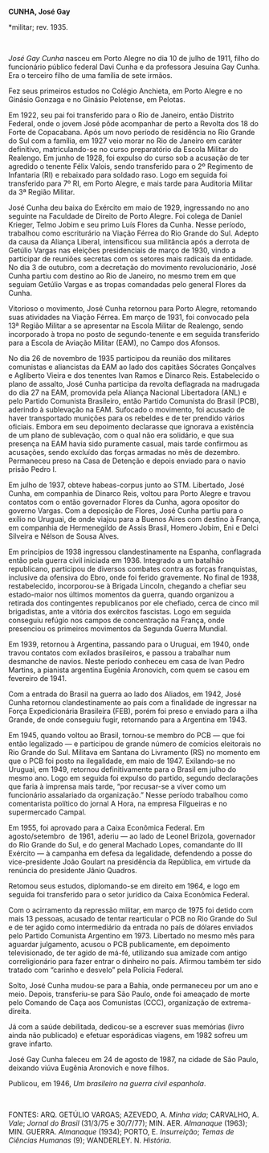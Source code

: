 **CUNHA, José Gay**

\*militar; rev. 1935.

 

*José Gay Cunha* nasceu em Porto Alegre no dia 10 de julho de 1911,
filho do funcionário público federal Davi Cunha e da professora Jesuína
Gay Cunha. Era o terceiro filho de uma família de sete irmãos.

Fez seus primeiros estudos no Colégio Anchieta, em Porto Alegre e no
Ginásio Gonzaga e no Ginásio Pelotense, em Pelotas.

Em 1922, seu pai foi transferido para o Rio de Janeiro, então Distrito
Federal, onde o jovem José pôde acompanhar de perto a Revolta dos 18 do
Forte de Copacabana. Após um novo período de residência no Rio Grande do
Sul com a família, em 1927 veio morar no Rio de Janeiro em caráter
definitivo, matriculando-se no curso preparatório da Escola Militar do
Realengo. Em junho de 1928, foi expulso do curso sob a acusação de ter
agredido o tenente Félix Valois, sendo transferido para o 2º Regimento
de Infantaria (RI) e rebaixado para soldado raso. Logo em seguida foi
transferido para 7º RI, em Porto Alegre, e mais tarde para Auditoria
Militar da 3ª Região Militar.

José Cunha deu baixa do Exército em maio de 1929, ingressando no ano
seguinte na Faculdade de Direito de Porto Alegre. Foi colega de Daniel
Krieger, Telmo Jobim e seu primo Luís Flores da Cunha. Nesse período,
trabalhou como escriturário na Viação Férrea do Rio Grande do Sul.
Adepto da causa da Aliança Liberal, intensificou sua militância após a
derrota de Getúlio Vargas nas eleições presidenciais de março de 1930,
vindo a participar de reuniões secretas com os setores mais radicais da
entidade. No dia 3 de outubro, com a decretação do movimento
revolucionário, José Cunha partiu com destino ao Rio de Janeiro, no
mesmo trem em que seguiam Getúlio Vargas e as tropas comandadas pelo
general Flores da Cunha.

Vitorioso o movimento, José Cunha retornou para Porto Alegre, retomando
suas atividades na Viação Férrea. Em março de 1931, foi convocado pela
13ª Região Militar a se apresentar na Escola Militar de Realengo, sendo
incorporado à tropa no posto de segundo-tenente e em seguida transferido
para a Escola de Aviação Militar (EAM), no Campo dos Afonsos.

No dia 26 de novembro de 1935 participou da reunião dos militares
comunistas e aliancistas da EAM ao lado dos capitães Sócrates Gonçalves
e Agliberto Vieira e dos tenentes Ivan Ramos e Dinarco Reis.
Estabelecido o plano de assalto, José Cunha participa da revolta
deflagrada na madrugada do dia 27 na EAM, promovida pela Aliança
Nacional Libertadora (ANL) e pelo Partido Comunista Brasileiro, então
Partido Comunista do Brasil (PCB), aderindo à sublevação na EAM.
Sufocado o movimento, foi acusado de haver transportado munições para os
rebeldes e de ter prendido vários oficiais. Embora em seu depoimento
declarasse que ignorava a existência de um plano de sublevação, com o
qual não era solidário, e que sua presença na EAM havia sido puramente
casual, mais tarde confirmou as acusações, sendo excluído das forças
armadas no mês de dezembro. Permaneceu preso na Casa de Detenção e
depois enviado para o navio prisão Pedro I.

Em julho de 1937, obteve habeas-corpus junto ao STM. Libertado, José
Cunha, em companhia de Dinarco Reis, voltou para Porto Alegre e travou
contatos com o então governador Flores da Cunha, agora opositor do
governo Vargas. Com a deposição de Flores, José Cunha partiu para o
exílio no Uruguai, de onde viajou para a Buenos Aires com destino à
França, em companhia de Hermenegildo de Assis Brasil, Homero Jobim, Eni
e Delci Silveira e Nélson de Sousa Alves.

Em princípios de 1938 ingressou clandestinamente na Espanha, conflagrada
então pela guerra civil iniciada em 1936. Integrado a um batalhão
republicano, participou de diversos combates contra as forças
franquistas, inclusive da ofensiva do Ebro, onde foi ferido gravemente.
No final de 1938, restabelecido, incorporou-se à Brigada Lincoln,
chegando a chefiar seu estado-maior nos últimos momentos da guerra,
quando organizou a retirada dos contingentes republicanos por ele
chefiado, cerca de cinco mil brigadistas, ante a vitória dos exércitos
fascistas. Logo em seguida conseguiu refúgio nos campos de concentração
na França, onde presenciou os primeiros movimentos da Segunda Guerra
Mundial.

Em 1939, retornou à Argentina, passando para o Uruguai, em 1940, onde
travou contatos com exilados brasileiros, e passou a trabalhar num
desmanche de navios. Neste período conheceu em casa de Ivan Pedro
Martins, a pianista argentina Eugênia Aronovich, com quem se casou em
fevereiro de 1941.

Com a entrada do Brasil na guerra ao lado dos Aliados, em 1942, José
Cunha retornou clandestinamente ao país com a finalidade de ingressar na
Força Expedicionária Brasileira (FEB), porém foi preso e enviado para a
ilha Grande, de onde conseguiu fugir, retornando para a Argentina em
1943.

Em 1945, quando voltou ao Brasil, tornou-se membro do PCB — que foi
então legalizado — e participou de grande número de comícios eleitorais
no Rio Grande do Sul. Militava em Santana do Livramento (RS) no momento
em que o PCB foi posto na ilegalidade, em maio de 1947. Exilando-se no
Uruguai, em 1949, retornou definitivamente para o Brasil em julho do
mesmo ano. Logo em seguida foi expulso do partido, segundo declarações
que faria à imprensa mais tarde, “por recusar-se a viver como um
funcionário assalariado da organização.” Nesse período trabalhou como
comentarista político do jornal A Hora, na empresa Filgueiras e no
supermercado Campal.

Em 1955, foi aprovado para a Caixa Econômica Federal. Em
agosto/setembro  de 1961, aderiu — ao lado de Leonel Brizola, governador
do Rio Grande do Sul, e do general Machado Lopes, comandante do III
Exército — à campanha em defesa da legalidade, defendendo a posse do
vice-presidente João Goulart na presidência da República, em virtude da
renúncia do presidente Jânio Quadros.

Retomou seus estudos, diplomando-se em direito em 1964, e logo em
seguida foi transferido para o setor jurídico da Caixa Econômica
Federal.

Com o acirramento da repressão militar, em março de 1975 foi detido com
mais 13 pessoas, acusado de tentar rearticular o PCB no Rio Grande do
Sul e de ter agido como intermediário da entrada no país de dólares
enviados pelo Partido Comunista Argentino em 1973. Libertado no mesmo
mês para aguardar julgamento, acusou o PCB publicamente, em depoimento
televisionado, de ter agido de má-fé, utilizando sua amizade com antigo
correligionário para fazer entrar o dinheiro no país. Afirmou também ter
sido tratado com “carinho e desvelo” pela Polícia Federal.

Solto, José Cunha mudou-se para a Bahia, onde permaneceu por um ano e
meio. Depois, transferiu-se para São Paulo, onde foi ameaçado de morte
pelo Comando de Caça aos Comunistas (CCC), organização de
extrema-direita.

Já com a saúde debilitada, dedicou-se a escrever suas memórias (livro
ainda não publicado) e efetuar esporádicas viagens, em 1982 sofreu um
grave infarto.              

José Gay Cunha faleceu em 24 de agosto de 1987, na cidade de São Paulo,
deixando viúva Eugênia Aronovich e nove filhos.

Publicou, em 1946, *Um brasileiro na guerra civil espanhola*.

 

FONTES: ARQ. GETÚLIO VARGAS; AZEVEDO, A. *Minha vida*; CARVALHO, A.
*Vale*; *Jornal do Brasil* (31/3/75 e 30/7/77); MIN. AER. *Almanaque*
(1963); MIN. GUERRA. *Almanaque* (1934); PORTO, E. *Insurreição*; *Temas
de Ciências Humanas* (9); WANDERLEY. N. *História*.

 
